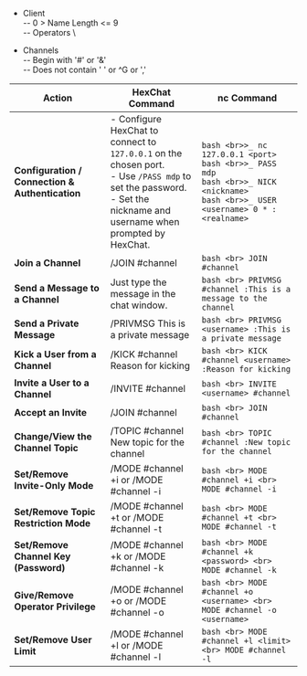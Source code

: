 - Client \
-- 0 > Name Length <= 9 \
-- Operators \

- Channels \
-- Begin with '#' or '&' \
-- Does not contain ' ' or ^G or ','


| **Action**                                    | **HexChat Command**                             | **nc Command**                                                                                                      |
|-----------------------------------------------|------------------------------------------------|---------------------------------------------------------------------------------------------------------------------|
| **Configuration / Connection & Authentication** | - Configure HexChat to connect to `127.0.0.1` on the chosen port. <br> - Use `/PASS mdp` to set the password. <br> - Set the nickname and username when prompted by HexChat. | ```bash <br>>_ nc 127.0.0.1 <port> ``` <br> ```bash <br>>_ PASS mdp ``` <br> ```bash <br>>_ NICK <nickname> ``` <br> ```bash <br>>_ USER <username> 0 * :<realname> ``` |
| **Join a Channel**                            | /JOIN #channel                                  | ```bash <br> JOIN #channel ```                                                                                      |
| **Send a Message to a Channel**               | Just type the message in the chat window.       | ```bash <br> PRIVMSG #channel :This is a message to the channel ```                                                 |
| **Send a Private Message**                    | /PRIVMSG <username> This is a private message   | ```bash <br> PRIVMSG <username> :This is a private message ```                                                      |
| **Kick a User from a Channel**                | /KICK #channel <username> Reason for kicking    | ```bash <br> KICK #channel <username> :Reason for kicking ```                                                       |
| **Invite a User to a Channel**                | /INVITE <username> #channel                     | ```bash <br> INVITE <username> #channel ```                                                                         |
| **Accept an Invite**                          | /JOIN #channel                                  | ```bash <br> JOIN #channel ```                                                                                      |
| **Change/View the Channel Topic**             | /TOPIC #channel New topic for the channel       | ```bash <br> TOPIC #channel :New topic for the channel ```                                                          |
| **Set/Remove Invite-Only Mode**               | /MODE #channel +i or /MODE #channel -i          | ```bash <br> MODE #channel +i <br> MODE #channel -i ```                                                             |
| **Set/Remove Topic Restriction Mode**         | /MODE #channel +t or /MODE #channel -t          | ```bash <br> MODE #channel +t <br> MODE #channel -t ```                                                             |
| **Set/Remove Channel Key (Password)**         | /MODE #channel +k <password> or /MODE #channel -k | ```bash <br> MODE #channel +k <password> <br> MODE #channel -k ```                                                 |
| **Give/Remove Operator Privilege**            | /MODE #channel +o <username> or /MODE #channel -o <username> | ```bash <br> MODE #channel +o <username> <br> MODE #channel -o <username> ```                                      |
| **Set/Remove User Limit**                     | /MODE #channel +l <limit> or /MODE #channel -l  | ```bash <br> MODE #channel +l <limit> <br> MODE #channel -l ```                                                    |
